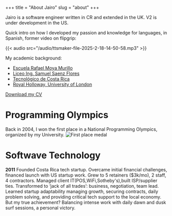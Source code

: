 +++
title = "About Jairo"
slug = "about"
+++

Jairo is a software engineer written in CR and extended in the UK.
V2 is under development in the US.

Quick intro on how I developed my passion and knowledge for languages, in Spanish, former video on flipgrip:

{{< audio src="/audio/ttsmaker-file-2025-2-18-14-50-58.mp3" >}}

My academic background:

* [Escuela Rafael Moya Murillo](https://www.facebook.com/EscuelaMoya/)
* [Liceo Ing. Samuel Saenz Flores](https://www.facebook.com/LSSF.Oficial/)
* [Tecnológico de Costa Rica](https://www.tec.ac.cr/)
* [Royal Holloway, University of London](https://www.royalholloway.ac.uk/)

[Download my CV](/docs/Jairo_Guerrero_Lead_Engineer.pdf)
 
# Programming Olympics 
Back in 2004, I won the first place in a National Programming Olympics, organized by my University.
![First place medal](/images/medal.png)

# Softwave Technology

__2011__ Founded Costa Rica tech startup. Overcame initial financial challenges, financed launch with US startup work. Grew to 5 retainers ($3k/mo), 2 staff, 4 contractors. Managed client IT(POS,WiFi,Sotheby's),built ISP/supplier ties. Transformed to ‘jack of all trades’: business, negotiation, team lead. Learned startup adaptability managing growth, securing contracts, daily problem solving, and providing critical tech support to the local economy. But my true achievement? Balancing intense work with daily dawn and dusk surf sessions, a personal victory.